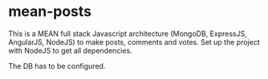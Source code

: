 # mean-posts
This is a MEAN full stack Javascript architecture (MongoDB, ExpressJS, AngularJS, NodeJS) to make posts, comments and votes.
Set up the project with NodeJS to get all dependencies.

The DB has to be configured.
